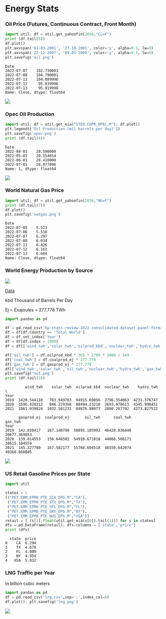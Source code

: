 # Energy Stats

### Oil Price (Futures, Continuous Contract, Front Month)

```python
import util; df = util.get_yahoofin(2010,"CL=F")
print (df.tail(5))
df.plot()
plt.axvspan('01-03-2001', '27-10-2001', color='y', alpha=0.5, lw=0)
plt.axvspan('22-12-2007', '09-05-2009', color='y', alpha=0.5, lw=0)
plt.savefig('oil.png')
```

```text
Date
2022-07-07    102.730003
2022-07-08    104.790001
2022-07-11    104.089996
2022-07-12     95.839996
2022-07-13     95.919998
Name: Close, dtype: float64
```

![](oil.png)

<a name="opec"></a>

### Opec Oil Production

```python
import util; df = util.get_eia("STEO.COPR_OPEC.M"); df.plot()
plt.legend(['Oil Production (mil barrels per day)'])
plt.savefig('opec.png')
print (df.tail(4))
```

```text
Date
2022-04-01    28.590000
2022-05-01    28.154654
2022-06-01    28.410000
2022-07-01    28.877896
Name: 1, dtype: float64
```

![](opec.png)

<a name="natgas"></a>

### World Natural Gas Price

```python
import util; df = util.get_yahoofin(2010,"NG=F")
print (df.tail(7))
df.plot()
plt.savefig('natgas.png')
```

```text
Date
2022-07-05    5.523
2022-07-06    5.510
2022-07-07    6.297
2022-07-08    6.034
2022-07-11    6.426
2022-07-12    6.163
2022-07-13    6.604
Name: Close, dtype: float64
```

### World Energy Production by Source

![](natgas.png)

<a name='sources'/>

[Data](https://www.bp.com/en/global/corporate/energy-economics/statistical-review-of-world-energy/downloads.html)

kbd Thousand of Barrels Per Day

Ej = Exajoules = 277.778 TWh

```python
import pandas as pd

df = pd.read_csv('bp-stats-review-2022-consolidated-dataset-panel-format.csv')
df = df[df.Country == 'Total World']
df = df.set_index('Year')
df = df[df.index > 1980]
df = df[['wind_twh','solar_twh','oilprod_kbd','nuclear_twh','hydro_twh','gasprod_ej','coalprod_ej']]

df['oil_twh'] = df.oilprod_kbd * 365 * 1700 * 1000 / 1e9
df['coal_twh'] = df.coalprod_ej * 277.778 
df['gas_twh'] = df.gasprod_ej * 277.778
df[['wind_twh','solar_twh','oil_twh','nuclear_twh','hydro_twh','gas_twh','coal_twh']].plot()
plt.savefig('out.png')
print (df.tail(3))
```

```text
         wind_twh    solar_twh  oilprod_kbd  nuclear_twh    hydro_twh  \
Year                                                                    
2019  1420.544110   703.949763  94915.69056  2796.354063  4231.376747   
2020  1596.428212   846.229368  88494.23210  2693.978613  4345.990451   
2021  1861.939824  1032.501231  89876.88077  2800.267792  4273.827522   

      gasprod_ej  coalprod_ej       oil_twh      coal_twh       gas_twh  
Year                                                                     
2019  142.838417   167.140798  58895.185992  46428.036448  39677.369853  
2020  139.014553   158.646502  54910.671018  44068.508171  38615.184559  
2021  145.327780   167.582177  55768.604518  46550.642074  40368.860045  
```

![](energy-sources.png)

<a name='gasolineState'/>

### US Retail Gasoline Prices per State

```python
import util

states = \
[("PET.EMM_EPM0_PTE_SCA_DPG.M","CA"),
 ("PET.EMM_EPM0_PTE_STX_DPG.M","TX"),
 ("PET.EMM_EPM0_PTE_SFL_DPG.M","FL"),
 ("PET.EMM_EPM0_PTE_SNY_DPG.M","NY"),
 ("PET.EMM_EPM0_PTE_NUS_DPG.M","USA")]
retail = [ (s[1],float(util.get_eia(s[0]).tail(1))) for s in states]
dfs = pd.DataFrame(retail); dfs.columns = ['state','price']
print (dfs)
```

```text
  state  price
0    CA  6.294
1    TX  4.670
2    FL  4.809
3    NY  4.954
4   USA  5.032
```

<a name='lng'/>

### LNG Traffic per Year

In billion cubic meters 

```python
import pandas as pd
df = pd.read_csv('lng.csv',sep=';',index_col=0)
df.plot(); plt.savefig('lng.png')
```

![](lng.png)

